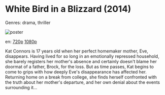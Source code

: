 # White Bird in a Blizzard (2014)

Genres: drama, thriller

![poster](http://image.tmdb.org/t/p/w500/yeMs7MUfoPqDODlqxLSH3erTKyY.jpg)

en:
  [720p](magnet:?xt=urn:btih:E9A398EDCF76A200546D04FB1852C862120B6E91&tr=udp://glotorrents.pw:6969/announce&tr=udp://tracker.opentrackr.org:1337/announce&tr=udp://torrent.gresille.org:80/announce&tr=udp://tracker.openbittorrent.com:80&tr=udp://tracker.coppersurfer.tk:6969&tr=udp://tracker.leechers-paradise.org:6969&tr=udp://p4p.arenabg.ch:1337&tr=udp://tracker.internetwarriors.net:1337)
  [1080p](magnet:?xt=urn:btih:AA32CF73C1E6B59AAB48FBA8DB404CE5A4B780F1&tr=udp://glotorrents.pw:6969/announce&tr=udp://tracker.opentrackr.org:1337/announce&tr=udp://torrent.gresille.org:80/announce&tr=udp://tracker.openbittorrent.com:80&tr=udp://tracker.coppersurfer.tk:6969&tr=udp://tracker.leechers-paradise.org:6969&tr=udp://p4p.arenabg.ch:1337&tr=udp://tracker.internetwarriors.net:1337)
  


Kat Connors is 17 years old when her perfect homemaker mother, Eve, disappears. Having lived for so long in an emotionally repressed household, she barely registers her mother's absence and certainly doesn't blame her doormat of a father, Brock, for the loss. But as time passes, Kat begins to come to grips with how deeply Eve's disappearance has affected her. Returning home on a break from college, she finds herself confronted with the truth about her mother's departure, and her own denial about the events surrounding it...